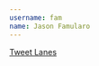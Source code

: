 ```yaml
---
username: fam
name: Jason Famularo
---
```


[Tweet Lanes](https://play.google.com/store/apps/details?id=com.tweetlanes.android)
